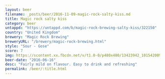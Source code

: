 ```yaml
---
layout: beer
filename: _posts/beer/2016-11-09-magic-rock-salty-kiss.md
title: Magic rock salty kiss
category: beer
untappd: "https://untappd.com/b/magic-rock-brewing-salty-kiss/322150"
country: "United Kingdom"
brewery: "Magic Rock Brewing"
breweryURL: "/brewery/magic-rock-brewing.html"
style: "Sour - Gose"
score: 7
img: https://scontent.xx.fbcdn.net/v/t1.0-0/p480x480/13423942_10154200939173745_2576605150498271504_n.jpg?oh=83ef456fcccd35555852caa8b2631ff0&oe=59705AE5
beer-date: "2016-06-16"
desc: "Fairly mild on flavour. Easy to drink and refreshing"
permalink: /beer/:title.html
---
```


